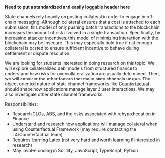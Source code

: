 **Need to put a standardized and easily loggable header here**

State channels rely heavily on posting collateral in order to engage in off-chain messaging. Although collateral ensures that a cost is attached to each submission, this model of only pushing batch transactions to the blockchain increases the amount of risk involved in a single transaction. Specifically, by increasing attacker incentives, this model of minimizing interaction with the blockchain may be insecure. This may especially hold true if not enough collateral is posted to ensure sufficient incentive to behave during settlement or dispute resolution. 

We are looking for students interested in doing research on this topic. We will explore collateralized debt models from structured finance to understand how risks for overcollateralization are usually determined. Then, we will consider the other factors that make state channels unique. The object oriented nature of state channel frameworks like [Counterfactual](https://counterfactual.com/statechannels) should shape how applications manage layer 2 user interactions. We may also investigate other state channel frameworks.

Responsibilities:
* Research CLOs, ABS, and the risks associated with rehypothecation in Finance
* Understand and research how applications will manage collateral when using Counterfactual Framework (may require contacting the L4/Counterfactual team)
* Requires learning Latex (not very hard and worth learning if interested in research)
* May involve coding in Solidity, JavaScript, TypeScript, Python
